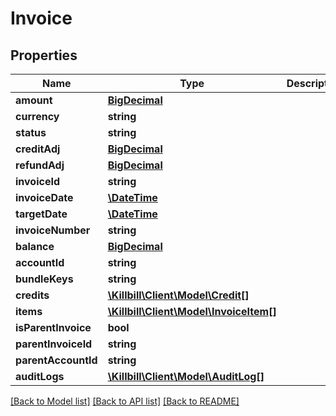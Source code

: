 # Invoice

## Properties
Name | Type | Description | Notes
------------ | ------------- | ------------- | -------------
**amount** | [**BigDecimal**](BigDecimal.md) |  | [optional] 
**currency** | **string** |  | [optional] 
**status** | **string** |  | [optional] 
**creditAdj** | [**BigDecimal**](BigDecimal.md) |  | [optional] 
**refundAdj** | [**BigDecimal**](BigDecimal.md) |  | [optional] 
**invoiceId** | **string** |  | [optional] 
**invoiceDate** | [**\DateTime**](\DateTime.md) |  | [optional] 
**targetDate** | [**\DateTime**](\DateTime.md) |  | [optional] 
**invoiceNumber** | **string** |  | [optional] 
**balance** | [**BigDecimal**](BigDecimal.md) |  | [optional] 
**accountId** | **string** |  | [optional] 
**bundleKeys** | **string** |  | [optional] 
**credits** | [**\Killbill\Client\Model\Credit[]**](Credit.md) |  | [optional] 
**items** | [**\Killbill\Client\Model\InvoiceItem[]**](InvoiceItem.md) |  | [optional] 
**isParentInvoice** | **bool** |  | [optional] 
**parentInvoiceId** | **string** |  | [optional] 
**parentAccountId** | **string** |  | [optional] 
**auditLogs** | [**\Killbill\Client\Model\AuditLog[]**](AuditLog.md) |  | [optional] 

[[Back to Model list]](../README.md#documentation-for-models) [[Back to API list]](../README.md#documentation-for-api-endpoints) [[Back to README]](../README.md)

